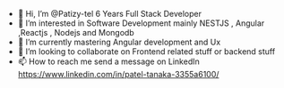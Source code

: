 - 👋 Hi, I’m @Patizy-tel 6 Years Full Stack Developer
- 👀 I’m interested in Software Development mainly NESTJS , Angular ,Reactjs ,  Nodejs and Mongodb
- 🌱 I’m currently mastering Angular development and Ux
- 💞️ I’m looking to collaborate on  Frontend related stuff or backend stuff
- 📫 How to reach me  send a message on LinkedIn https://www.linkedin.com/in/patel-tanaka-3355a6100/

<!---
Patizy-tel/Patizy-tel is a ✨ special ✨ repository because its `README.md` (this file) appears on your GitHub profile.
You can click the Preview link to take a look at your changes.
--->
